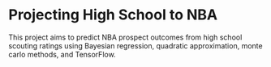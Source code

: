 # Projecting High School to NBA
This project aims to predict NBA prospect outcomes from high school scouting ratings using Bayesian regression, quadratic approximation, monte carlo methods, and TensorFlow.
  